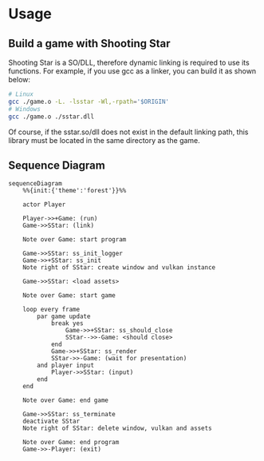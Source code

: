# Usage

## Build a game with Shooting Star

Shooting Star is a SO/DLL, therefore dynamic linking is required to use its functions. For example, if you use gcc as a linker, you can build it as shown below:

```sh
# Linux
gcc ./game.o -L. -lsstar -Wl,-rpath='$ORIGIN'
# Windows
gcc ./game.o ./sstar.dll
```

Of course, if the sstar.so/dll does not exist in the default linking path, this library must be located in the same directory as the game.

## Sequence Diagram

```mermaid
sequenceDiagram
    %%{init:{'theme':'forest'}}%%

    actor Player

    Player->>+Game: (run)
    Game->>SStar: (link)

    Note over Game: start program

    Game->>SStar: ss_init_logger
    Game->>+SStar: ss_init
    Note right of SStar: create window and vulkan instance

    Game->>SStar: <load assets>

    Note over Game: start game

    loop every frame
        par game update
            break yes
                Game->>+SStar: ss_should_close
                SStar-->>-Game: <should close>
            end
            Game->>+SStar: ss_render
            SStar->>-Game: (wait for presentation)
        and player input
            Player->>SStar: (input)
        end
    end

    Note over Game: end game

    Game->>SStar: ss_terminate
    deactivate SStar
    Note right of SStar: delete window, vulkan and assets

    Note over Game: end program
    Game->>-Player: (exit)
```
